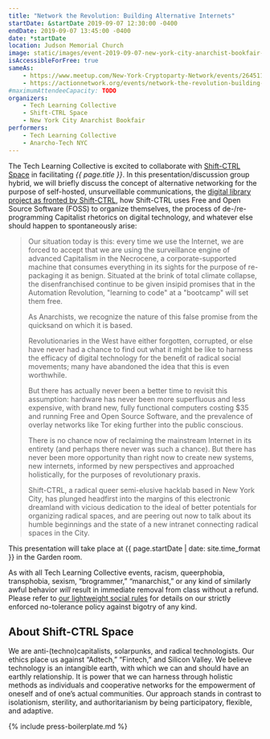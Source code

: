 ```yaml
---
title: "Network the Revolution: Building Alternative Internets"
startDate: &startDate 2019-09-07 12:30:00 -0400
endDate: 2019-09-07 13:45:00 -0400
date: *startDate
location: Judson Memorial Church
image: static/images/event-2019-09-07-new-york-city-anarchist-bookfair-network-the-revolution-building-alternative-internets.png
isAccessibleForFree: true
sameAs:
    - https://www.meetup.com/New-York-Cryptoparty-Network/events/264511449/
    - https://actionnetwork.org/events/network-the-revolution-building-alternative-internets-2
#maximumAttendeeCapacity: TODO
organizers:
    - Tech Learning Collective
    - Shift-CTRL Space
    - New York City Anarchist Bookfair
performers:
    - Tech Learning Collective
    - Anarcho-Tech NYC
---
```


The Tech Learning Collective is excited to collaborate with [Shift-CTRL Space](https://shiftctrl.space/) in facilitating *{{ page.title }}*. In this presentation/discussion group hybrid, we will briefly discuss the concept of alternative networking for the purpose of self-hosted, unsurveillable communications, the [digital library project as fronted by Shift-CTRL](https://github.com/shiftctrlspace/library), how Shift-CTRL uses Free and Open Source Software (FOSS) to organize themselves, the process of de-/re-programming Capitalist rhetorics on digital technology, and whatever else should happen to spontaneously arise:

> Our situation today is this: every time we use the Internet, we are forced to accept that we are using the surveillance engine of advanced Capitalism in the Necrocene, a corporate-supported machine that consumes everything in its sights for the purpose of re-packaging it as benign. Situated at the brink of total climate collapse, the disenfranchised continue to be given insipid promises that in the Automation Revolution, "learning to code" at a "bootcamp" will set them free.
>
> As Anarchists, we recognize the nature of this false promise from the quicksand on which it is based.
>
> Revolutionaries in the West have either forgotten, corrupted, or else have never had a chance to find out what it might be like to harness the efficacy of digital technology for the benefit of radical social movements; many have abandoned the idea that this is even worthwhile.
>
> But there has actually never been a better time to revisit this assumption: hardware has never been more superfluous and less expensive, with brand new, fully functional computers costing $35 and running Free and Open Source Software, and the prevalence of overlay networks like Tor eking further into the public conscious.
>
> There is no chance now of reclaiming the mainstream Internet in its entirety (and perhaps there never was such a chance). But there has never been more opportunity than right now to create new systems, new internets, informed by new perspectives and approached holistically, for the purposes of revolutionary praxis.
>
> Shift-CTRL, a radical queer semi-elusive hacklab based in New York City, has plunged headfirst into the margins of this electronic dreamland with vicious dedication to the ideal of better potentials for organizing radical spaces, and are peering out now to talk about its humble beginnings and the state of a new intranet connecting radical spaces in the City.

This presentation will take place at {{ page.startDate | date: site.time_format }} in the Garden room.

As with all Tech Learning Collective events, racism, queerphobia, transphobia, sexism, “brogrammer,” “manarchist,” or any kind of similarly awful behavior *will* result in immediate removal from class without a refund. Please refer to [our lightweight social rules](https://github.com/AnarchoTechNYC/meta/wiki/Social-rules) for details on our strictly enforced no-tolerance policy against bigotry of any kind.

## About Shift-CTRL Space

We are anti-(techno)capitalists, solarpunks, and radical technologists. Our ethics place us against &ldquo;Adtech,&rdquo; &ldquo;Fintech,&rdquo; and Silicon Valley. We believe technology is an intangible earth, with which we can and should have an earthly relationship. It is power that we can harness through holistic methods as individuals and cooperative networks for the empowerment of oneself and of one&rsquo;s actual communities. Our approach stands in contrast to isolationism, sterility, and authoritarianism by being participatory, flexible, and adaptive.

{% include press-boilerplate.md %}
